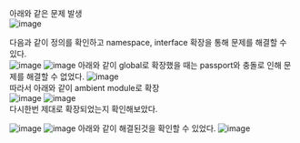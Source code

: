 아래와 같은 문제 발생<br>
![image](https://user-images.githubusercontent.com/90595291/147387470-b1f3ae56-e0bf-4e99-957e-eb11e2ea6871.png)<br>

<!-- ![image](https://user-images.githubusercontent.com/90595291/147378145-2d758354-49af-4907-9473-f5ce5cc3e96b.png) -->
<!-- ![image](https://user-images.githubusercontent.com/90595291/147378167-70193732-cfdb-4798-ae97-8b2900e6fb41.png) -->
다음과 같이 정의를 확인하고 namespace, interface 확장을 통해 문제를 해결할 수 있다.<br>
![image](https://user-images.githubusercontent.com/90595291/147387034-99e0bb5e-7aca-406a-92c7-85d1a56cc4c7.png)
![image](https://user-images.githubusercontent.com/90595291/147387065-960faf27-6a97-40b1-bbb1-5b388f563832.png)
아래와 같이 global로 확장했을 때는 passport와 충돌로 인해 문제를 해결할 수 없었다.
![image](https://user-images.githubusercontent.com/90595291/147387098-83fe4dcf-0533-436c-8570-b1a85b5bd980.png)<br>
따라서 아래와 같이 ambient module로 확장<br>
![image](https://user-images.githubusercontent.com/90595291/147387605-b6811deb-fef4-4222-8446-36602c971162.png)
![image](https://user-images.githubusercontent.com/90595291/147387109-8bc1a91c-88e9-40a5-a3cc-e71ad2211a94.png)<br>
다시한번 제대로 확장되었는지 확인해보았다.

![image](https://user-images.githubusercontent.com/90595291/147387125-661f212c-2249-472c-a159-a84fb76c49ed.png)
![image](https://user-images.githubusercontent.com/90595291/147387199-94f364e1-38f7-478c-93ef-9cabd2a7d0c8.png)
아래와 같이 해결된것을 확인할 수 있었다.
![image](https://user-images.githubusercontent.com/90595291/147387452-1366dd81-06b0-40a2-a671-d33a76591382.png)
